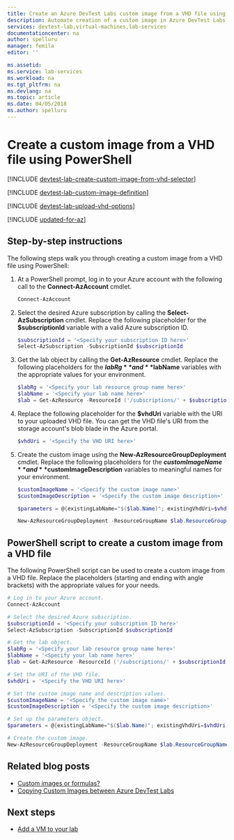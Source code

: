 ```yaml
---
title: Create an Azure DevTest Labs custom image from a VHD file using PowerShell | Microsoft Docs
description: Automate creation of a custom image in Azure DevTest Labs from a VHD file using PowerShell
services: devtest-lab,virtual-machines,lab-services
documentationcenter: na
author: spelluru
manager: femila
editor: ''

ms.assetid:
ms.service: lab-services
ms.workload: na
ms.tgt_pltfrm: na
ms.devlang: na
ms.topic: article
ms.date: 04/05/2018
ms.author: spelluru
---
```


# Create a custom image from a VHD file using PowerShell

[!INCLUDE [devtest-lab-create-custom-image-from-vhd-selector](../../includes/devtest-lab-create-custom-image-from-vhd-selector.md)]

[!INCLUDE [devtest-lab-custom-image-definition](../../includes/devtest-lab-custom-image-definition.md)]

[!INCLUDE [devtest-lab-upload-vhd-options](../../includes/devtest-lab-upload-vhd-options.md)]

[!INCLUDE [updated-for-az](../../includes/updated-for-az.md)]

## Step-by-step instructions

The following steps walk you through creating a custom image from a VHD file using PowerShell:

1. At a PowerShell prompt, log in to your Azure account with the following call to the **Connect-AzAccount** cmdlet.

	```powershell
	Connect-AzAccount
	```

1.	Select the desired Azure subscription by calling the **Select-AzSubscription** cmdlet. Replace the following placeholder for the **$subscriptionId** variable with a valid Azure subscription ID.

	```powershell
	$subscriptionId = '<Specify your subscription ID here>'
	Select-AzSubscription -SubscriptionId $subscriptionId
	```

1.	Get the lab object by calling the **Get-AzResource** cmdlet. Replace the following placeholders for the **$labRg** and **$labName** variables with the appropriate values for your environment.

	```powershell
	$labRg = '<Specify your lab resource group name here>'
	$labName = '<Specify your lab name here>'
	$lab = Get-AzResource -ResourceId ('/subscriptions/' + $subscriptionId + '/resourceGroups/' + $labRg + '/providers/Microsoft.DevTestLab/labs/' + $labName)
	```

1.	Replace the following placeholder for the **$vhdUri** variable with the URI to your uploaded VHD file. You can get the VHD file's URI from the storage account's blob blade in the Azure portal.

	```powershell
	$vhdUri = '<Specify the VHD URI here>'
	```

1.	Create the custom image using the **New-AzResourceGroupDeployment** cmdlet. Replace the following placeholders for the **$customImageName** and **$customImageDescription** variables to meaningful names for your environment.

	```powershell
	$customImageName = '<Specify the custom image name>'
	$customImageDescription = '<Specify the custom image description>'

	$parameters = @{existingLabName="$($lab.Name)"; existingVhdUri=$vhdUri; imageOsType='windows'; isVhdSysPrepped=$false; imageName=$customImageName; imageDescription=$customImageDescription}

	New-AzResourceGroupDeployment -ResourceGroupName $lab.ResourceGroupName -Name CreateCustomImage -TemplateUri 'https://raw.githubusercontent.com/Azure/azure-devtestlab/master/samples/DevTestLabs/QuickStartTemplates/201-dtl-create-customimage-from-vhd/azuredeploy.json' -TemplateParameterObject $parameters
	```

## PowerShell script to create a custom image from a VHD file

The following PowerShell script can be used to create a custom image from a VHD file. Replace the placeholders (starting and ending with angle brackets) with the appropriate values for your needs.

```powershell
# Log in to your Azure account.
Connect-AzAccount

# Select the desired Azure subscription.
$subscriptionId = '<Specify your subscription ID here>'
Select-AzSubscription -SubscriptionId $subscriptionId

# Get the lab object.
$labRg = '<Specify your lab resource group name here>'
$labName = '<Specify your lab name here>'
$lab = Get-AzResource -ResourceId ('/subscriptions/' + $subscriptionId + '/resourceGroups/' + $labRg + '/providers/Microsoft.DevTestLab/labs/' + $labName)

# Set the URI of the VHD file.
$vhdUri = '<Specify the VHD URI here>'

# Set the custom image name and description values.
$customImageName = '<Specify the custom image name>'
$customImageDescription = '<Specify the custom image description>'

# Set up the parameters object.
$parameters = @{existingLabName="$($lab.Name)"; existingVhdUri=$vhdUri; imageOsType='windows'; isVhdSysPrepped=$false; imageName=$customImageName; imageDescription=$customImageDescription}

# Create the custom image.
New-AzResourceGroupDeployment -ResourceGroupName $lab.ResourceGroupName -Name CreateCustomImage -TemplateUri 'https://raw.githubusercontent.com/Azure/azure-devtestlab/master/samples/DevTestLabs/QuickStartTemplates/201-dtl-create-customimage-from-vhd/azuredeploy.json' -TemplateParameterObject $parameters
```

## Related blog posts

- [Custom images or formulas?](https://blogs.msdn.microsoft.com/devtestlab/2016/04/06/custom-images-or-formulas/)
- [Copying Custom Images between Azure DevTest Labs](https://www.visualstudiogeeks.com/blog/DevOps/How-To-Move-CustomImages-VHD-Between-AzureDevTestLabs#copying-custom-images-between-azure-devtest-labs)

## Next steps

- [Add a VM to your lab](devtest-lab-add-vm.md)
